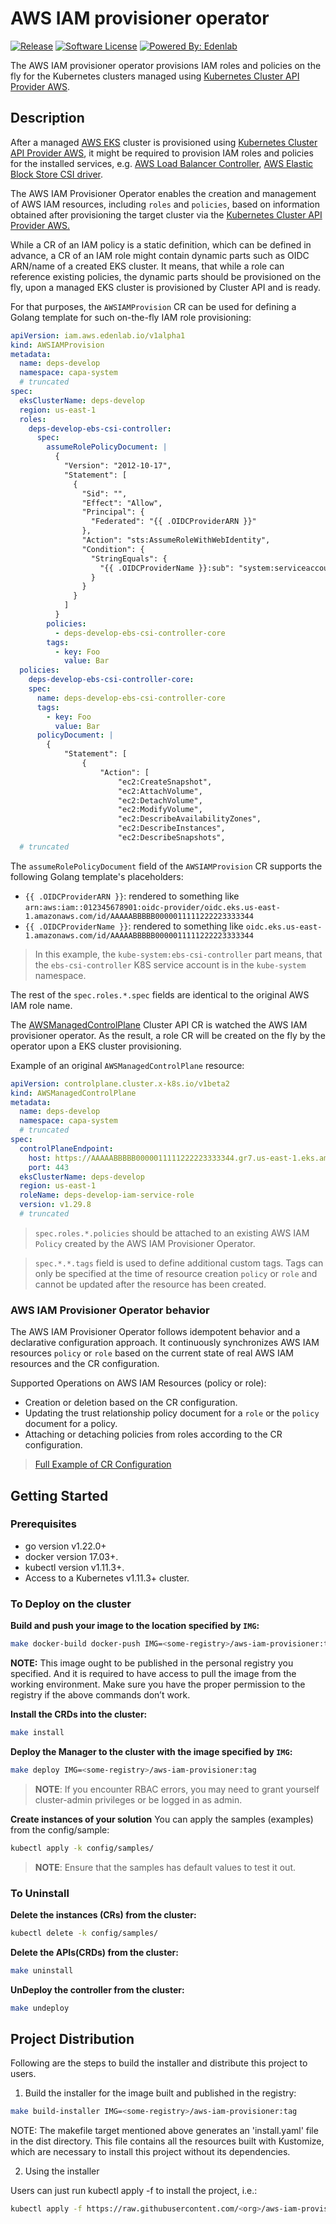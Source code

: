 # AWS IAM provisioner operator

[![Release](https://img.shields.io/github/v/release/edenlabllc/aws-iam-provisioner.operators.infra.svg?style=for-the-badge)](https://github.com/edenlabllc/aws-iam-provisioner.operators.infra/releases/latest)
[![Software License](https://img.shields.io/github/license/edenlabllc/aws-iam-provisioner.operators.infra.svg?style=for-the-badge)](LICENSE)
[![Powered By: Edenlab](https://img.shields.io/badge/powered%20by-edenlab-8A2BE2.svg?style=for-the-badge)](https://edenlab.io)

The AWS IAM provisioner operator provisions IAM roles and policies on the fly for the Kubernetes clusters
managed using [Kubernetes Cluster API Provider AWS](https://cluster-api-aws.sigs.k8s.io/getting-started).

## Description

After a managed [AWS EKS](https://aws.amazon.com/eks/) cluster is provisioned using
[Kubernetes Cluster API Provider AWS](https://cluster-api-aws.sigs.k8s.io/getting-started), it might be required
to provision IAM roles and policies for the installed services,
e.g. [AWS Load Balancer Controller](https://kubernetes-sigs.github.io/aws-load-balancer-controller/latest/),
[AWS Elastic Block Store CSI driver](https://github.com/kubernetes-sigs/aws-ebs-csi-driver/tree/master).

The AWS IAM Provisioner Operator enables the creation and management of AWS IAM resources, including `roles` and `policies`, 
based on information obtained after provisioning the target cluster via the [Kubernetes Cluster API Provider AWS.](https://cluster-api-aws.sigs.k8s.io/getting-started)

While a CR of an IAM policy is a static definition, which can be defined in advance, a CR of an IAM role might contain
dynamic parts such as OIDC ARN/name of a created EKS cluster. It means, that while a role can reference existing
policies,
the dynamic parts should be provisioned on the fly, upon a managed EKS cluster is provisioned by Cluster API and is
ready.

For that purposes, the `AWSIAMProvision` CR can be used for defining a Golang template for such on-the-fly IAM role
provisioning:

```yaml
apiVersion: iam.aws.edenlab.io/v1alpha1
kind: AWSIAMProvision
metadata:
  name: deps-develop
  namespace: capa-system
  # truncated
spec:
  eksClusterName: deps-develop
  region: us-east-1
  roles:
    deps-develop-ebs-csi-controller:
      spec:
        assumeRolePolicyDocument: |
          {
            "Version": "2012-10-17",
            "Statement": [
              {
                "Sid": "",
                "Effect": "Allow",
                "Principal": {
                  "Federated": "{{ .OIDCProviderARN }}"
                },
                "Action": "sts:AssumeRoleWithWebIdentity",
                "Condition": {
                  "StringEquals": {
                    "{{ .OIDCProviderName }}:sub": "system:serviceaccount:kube-system:ebs-csi-controller"
                  }
                }
              }
            ]
          }
        policies:
          - deps-develop-ebs-csi-controller-core
        tags:
          - key: Foo
            value: Bar
  policies:
    deps-develop-ebs-csi-controller-core:
    spec:
      name: deps-develop-ebs-csi-controller-core
      tags:
        - key: Foo
          value: Bar
      policyDocument: |
        {
            "Statement": [
                {
                    "Action": [
                        "ec2:CreateSnapshot",
                        "ec2:AttachVolume",
                        "ec2:DetachVolume",
                        "ec2:ModifyVolume",
                        "ec2:DescribeAvailabilityZones",
                        "ec2:DescribeInstances",
                        "ec2:DescribeSnapshots",
  # truncated
```

The `assumeRolePolicyDocument` field of the `AWSIAMProvision` CR supports the following Golang template's placeholders:

- `{{ .OIDCProviderARN }}`: rendered to something
  like `arn:aws:iam::012345678901:oidc-provider/oidc.eks.us-east-1.amazonaws.com/id/AAAAABBBBB0000011111222223333344`
- `{{ .OIDCProviderName }}`: rendered to something
  like `oidc.eks.us-east-1.amazonaws.com/id/AAAAABBBBB0000011111222223333344`

> In this example, the `kube-system:ebs-csi-controller` part means, that the `ebs-csi-controller` K8S service account is
> in the `kube-system` namespace.

The rest of the `spec.roles.*.spec` fields are identical to the original AWS IAM role name.

The [AWSManagedControlPlane](https://cluster-api-aws.sigs.k8s.io/crd/#controlplane.cluster.x-k8s.io/v1beta2.AWSManagedControlPlane)
Cluster API CR is watched the AWS IAM provisioner operator. As the result, a role CR will be created on the fly by the
operator upon a EKS cluster provisioning.

Example of an original `AWSManagedControlPlane` resource:

```yaml
apiVersion: controlplane.cluster.x-k8s.io/v1beta2
kind: AWSManagedControlPlane
metadata:
  name: deps-develop
  namespace: capa-system
  # truncated
spec:
  controlPlaneEndpoint:
    host: https://AAAAABBBBB0000011111222223333344.gr7.us-east-1.eks.amazonaws.com
    port: 443
  eksClusterName: deps-develop
  region: us-east-1
  roleName: deps-develop-iam-service-role
  version: v1.29.8
  # truncated
```

> `spec.roles.*.policies` should be attached to an existing AWS IAM `Policy` created by the AWS IAM Provisioner Operator.

> `spec.*.*.tags` field is used to define additional custom tags. Tags can only be specified at the time of resource 
> creation `policy` or `role` and cannot be updated after the resource has been created.

### AWS IAM Provisioner Operator behavior

The AWS IAM Provisioner Operator follows idempotent behavior and a declarative configuration approach. 
It continuously synchronizes AWS IAM resources `policy` or `role` based on the current state of real AWS IAM resources 
and the CR configuration.

Supported Operations on AWS IAM Resources (policy or role):
- Creation or deletion based on the CR configuration.
- Updating the trust relationship policy document for a `role` or the `policy` document for a policy.
- Attaching or detaching policies from roles according to the CR configuration.

> [Full Example of CR Configuration](config/samples/iam_v1alpha1_awsiamprovision.yaml)

## Getting Started

### Prerequisites

- go version v1.22.0+
- docker version 17.03+.
- kubectl version v1.11.3+.
- Access to a Kubernetes v1.11.3+ cluster.

### To Deploy on the cluster

**Build and push your image to the location specified by `IMG`:**

```sh
make docker-build docker-push IMG=<some-registry>/aws-iam-provisioner:tag
```

**NOTE:** This image ought to be published in the personal registry you specified.
And it is required to have access to pull the image from the working environment.
Make sure you have the proper permission to the registry if the above commands don’t work.

**Install the CRDs into the cluster:**

```sh
make install
```

**Deploy the Manager to the cluster with the image specified by `IMG`:**

```sh
make deploy IMG=<some-registry>/aws-iam-provisioner:tag
```

> **NOTE**: If you encounter RBAC errors, you may need to grant yourself cluster-admin
> privileges or be logged in as admin.

**Create instances of your solution**
You can apply the samples (examples) from the config/sample:

```sh
kubectl apply -k config/samples/
```

> **NOTE**: Ensure that the samples has default values to test it out.

### To Uninstall

**Delete the instances (CRs) from the cluster:**

```sh
kubectl delete -k config/samples/
```

**Delete the APIs(CRDs) from the cluster:**

```sh
make uninstall
```

**UnDeploy the controller from the cluster:**

```sh
make undeploy
```

## Project Distribution

Following are the steps to build the installer and distribute this project to users.

1. Build the installer for the image built and published in the registry:

```sh
make build-installer IMG=<some-registry>/aws-iam-provisioner:tag
```

NOTE: The makefile target mentioned above generates an 'install.yaml'
file in the dist directory. This file contains all the resources built
with Kustomize, which are necessary to install this project without
its dependencies.

2. Using the installer

Users can just run kubectl apply -f <URL for YAML BUNDLE> to install the project, i.e.:

```sh
kubectl apply -f https://raw.githubusercontent.com/<org>/aws-iam-provisioner/<tag or branch>/dist/install.yaml
```
